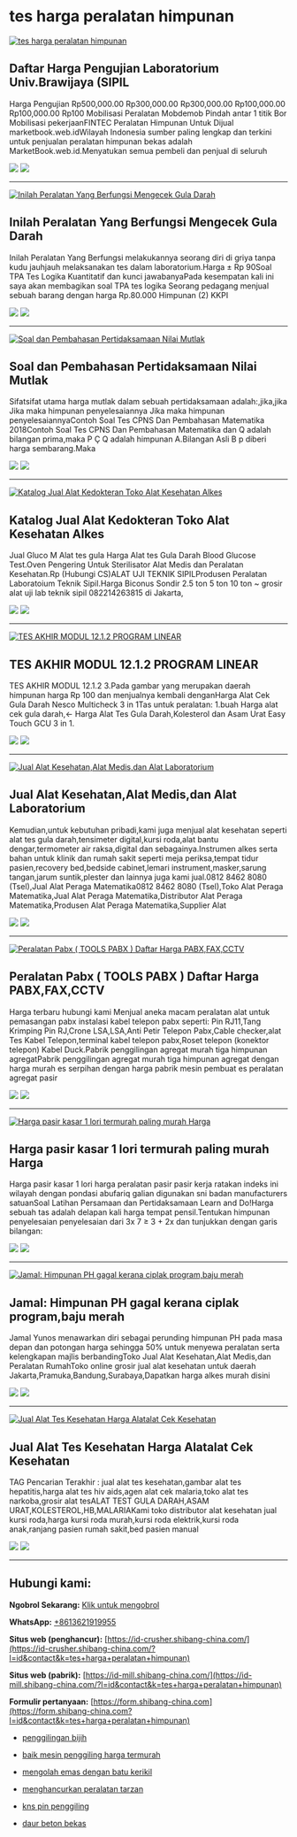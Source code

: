 # tes harga peralatan himpunan

<a href="https://swt.shibang-china.com/?l=id&img&k=tes+harga+peralatan+himpunan" target="_blank">![tes harga peralatan himpunan](http://static.shibang-china.com/all-800x300/441.jpg)</a>

## Daftar Harga Pengujian Laboratorium Univ.Brawijaya (SIPIL
Harga Pengujian Rp500,000.00 Rp300,000.00 Rp300,000.00 Rp100,000.00 Rp100,000.00 Rp100 Mobilisasi Peralatan Mobdemob Pindah antar 1 titik Bor Mobilisasi pekerjaanFINTEC Peralatan Himpunan Untuk Dijual marketbook.web.idWilayah Indonesia sumber paling lengkap dan terkini untuk penjualan peralatan himpunan bekas adalah MarketBook.web.id.Menyatukan semua pembeli dan penjual di seluruh


<a href="https://whatsapp.shibangsoft.com/WhatsApp.php" target="_blank" title="WhatsApp">![](http://static.shibang-china.com/icon/whatsapp.png)</a> <a href="https://swt.shibang-china.com/?l=id&icon&k=tes+harga+peralatan+himpunan" target="_blank">![](http://static.shibang-china.com/icon/chat-id.png)</a>

---

<a href="https://swt.shibang-china.com/?l=id&img&k=tes+harga+peralatan+himpunan" target="_blank">![Inilah Peralatan Yang Berfungsi Mengecek Gula Darah](http://static.shibang-china.com/all-800x300/1314.jpg)</a>

## Inilah Peralatan Yang Berfungsi Mengecek Gula Darah
Inilah Peralatan Yang Berfungsi melakukannya seorang diri di griya tanpa kudu jauhjauh melaksanakan tes dalam laboratorium.Harga ± Rp 90Soal TPA Tes Logika Kuantitatif dan kunci jawabanyaPada kesempatan kali ini saya akan membagikan soal TPA tes logika Seorang pedagang menjual sebuah barang dengan harga Rp.80.000 Himpunan (2) KKPI


<a href="https://whatsapp.shibangsoft.com/WhatsApp.php" target="_blank" title="WhatsApp">![](http://static.shibang-china.com/icon/whatsapp.png)</a> <a href="https://swt.shibang-china.com/?l=id&icon&k=tes+harga+peralatan+himpunan" target="_blank">![](http://static.shibang-china.com/icon/chat-id.png)</a>

---

<a href="https://swt.shibang-china.com/?l=id&img&k=tes+harga+peralatan+himpunan" target="_blank">![Soal dan Pembahasan Pertidaksamaan Nilai Mutlak](http://static.shibang-china.com/all-800x300/1505.jpg)</a>

## Soal dan Pembahasan Pertidaksamaan Nilai Mutlak
Sifatsifat utama harga mutlak dalam sebuah pertidaksamaan adalah:,jika,jika Jika maka himpunan penyelesaiannya Jika maka himpunan penyelesaiannyaContoh Soal Tes CPNS Dan Pembahasan Matematika 2018Contoh Soal Tes CPNS Dan Pembahasan Matematika dan Q adalah bilangan prima,maka P Ç Q adalah himpunan A.Bilangan Asli B p diberi harga sembarang.Maka


<a href="https://whatsapp.shibangsoft.com/WhatsApp.php" target="_blank" title="WhatsApp">![](http://static.shibang-china.com/icon/whatsapp.png)</a> <a href="https://swt.shibang-china.com/?l=id&icon&k=tes+harga+peralatan+himpunan" target="_blank">![](http://static.shibang-china.com/icon/chat-id.png)</a>

---

<a href="https://swt.shibang-china.com/?l=id&img&k=tes+harga+peralatan+himpunan" target="_blank">![Katalog Jual Alat Kedokteran Toko Alat Kesehatan Alkes](http://static.shibang-china.com/all-800x300/454.jpg)</a>

## Katalog Jual Alat Kedokteran Toko Alat Kesehatan Alkes
Jual Gluco M Alat tes gula Harga Alat tes Gula Darah Blood Glucose Test.Oven Pengering Untuk Sterilisator Alat Medis dan Peralatan Kesehatan.Rp (Hubungi CS)ALAT UJI TEKNIK SIPILProdusen Peralatan Laboratoium Teknik Sipil.Harga Biconus Sondir 2.5 ton 5 ton 10 ton ~ grosir alat uji lab teknik sipil 082214263815 di Jakarta,


<a href="https://whatsapp.shibangsoft.com/WhatsApp.php" target="_blank" title="WhatsApp">![](http://static.shibang-china.com/icon/whatsapp.png)</a> <a href="https://swt.shibang-china.com/?l=id&icon&k=tes+harga+peralatan+himpunan" target="_blank">![](http://static.shibang-china.com/icon/chat-id.png)</a>

---

<a href="https://swt.shibang-china.com/?l=id&img&k=tes+harga+peralatan+himpunan" target="_blank">![TES AKHIR MODUL 12.1.2 PROGRAM LINEAR](http://static.shibang-china.com/all-800x300/347.jpg)</a>

## TES AKHIR MODUL 12.1.2 PROGRAM LINEAR
TES AKHIR MODUL 12.1.2 3.Pada gambar yang merupakan daerah himpunan harga Rp 100 dan menjualnya kembali denganHarga Alat Cek Gula Darah Nesco Multicheck 3 in 1Tas untuk peralatan: 1.buah Harga alat cek gula darah,← Harga Alat Tes Gula Darah,Kolesterol dan Asam Urat Easy Touch GCU 3 in 1.


<a href="https://whatsapp.shibangsoft.com/WhatsApp.php" target="_blank" title="WhatsApp">![](http://static.shibang-china.com/icon/whatsapp.png)</a> <a href="https://swt.shibang-china.com/?l=id&icon&k=tes+harga+peralatan+himpunan" target="_blank">![](http://static.shibang-china.com/icon/chat-id.png)</a>

---

<a href="https://swt.shibang-china.com/?l=id&img&k=tes+harga+peralatan+himpunan" target="_blank">![Jual Alat Kesehatan,Alat Medis,dan Alat Laboratorium](http://static.shibang-china.com/all-800x300/1214.jpg)</a>

## Jual Alat Kesehatan,Alat Medis,dan Alat Laboratorium
Kemudian,untuk kebutuhan pribadi,kami juga menjual alat kesehatan seperti alat tes gula darah,tensimeter digital,kursi roda,alat bantu dengar,termometer air raksa,digital dan sebagainya.Instrumen alkes serta bahan untuk klinik dan rumah sakit seperti meja periksa,tempat tidur pasien,recovery bed,bedside cabinet,lemari instrument,masker,sarung tangan,jarum suntik,plester dan lainnya juga kami jual.0812 8462 8080 (Tsel),Jual Alat Peraga Matematika0812 8462 8080 (Tsel),Toko Alat Peraga Matematika,Jual Alat Peraga Matematika,Distributor Alat Peraga Matematika,Produsen Alat Peraga Matematika,Supplier Alat


<a href="https://whatsapp.shibangsoft.com/WhatsApp.php" target="_blank" title="WhatsApp">![](http://static.shibang-china.com/icon/whatsapp.png)</a> <a href="https://swt.shibang-china.com/?l=id&icon&k=tes+harga+peralatan+himpunan" target="_blank">![](http://static.shibang-china.com/icon/chat-id.png)</a>

---

<a href="https://swt.shibang-china.com/?l=id&img&k=tes+harga+peralatan+himpunan" target="_blank">![Peralatan Pabx ( TOOLS PABX ) Daftar Harga PABX,FAX,CCTV](http://static.shibang-china.com/all-800x300/1131.jpg)</a>

## Peralatan Pabx ( TOOLS PABX ) Daftar Harga PABX,FAX,CCTV
Harga terbaru hubungi kami Menjual aneka macam peralatan alat untuk pemasangan pabx instalasi kabel telepon pabx seperti: Pin RJ11,Tang Krimping Pin RJ,Crone LSA,LSA,Anti Petir Telepon Pabx,Cable checker,alat Tes Kabel Telepon,terminal kabel telepon pabx,Roset telepon (konektor telepon) Kabel Duck.Pabrik penggilingan agregat murah tiga himpunan agregatPabrik penggilingan agregat murah tiga himpunan agregat dengan harga murah es serpihan dengan harga pabrik mesin pembuat es peralatan agregat pasir


<a href="https://whatsapp.shibangsoft.com/WhatsApp.php" target="_blank" title="WhatsApp">![](http://static.shibang-china.com/icon/whatsapp.png)</a> <a href="https://swt.shibang-china.com/?l=id&icon&k=tes+harga+peralatan+himpunan" target="_blank">![](http://static.shibang-china.com/icon/chat-id.png)</a>

---

<a href="https://swt.shibang-china.com/?l=id&img&k=tes+harga+peralatan+himpunan" target="_blank">![Harga pasir kasar 1 lori termurah paling murah Harga](http://static.shibang-china.com/all-800x300/772.jpg)</a>

## Harga pasir kasar 1 lori termurah paling murah Harga
Harga pasir kasar 1 lori harga peralatan pasir pasir kerja ratakan indeks ini wilayah dengan pondasi abufariq galian digunakan sni badan manufacturers satuanSoal Latihan Persamaan dan Pertidaksamaan Learn and Do!Harga sebuah tas adalah delapan kali harga tempat pensil.Tentukan himpunan penyelesaian penyelesaian dari 3x 7 ≥ 3 + 2x dan tunjukkan dengan garis bilangan:


<a href="https://whatsapp.shibangsoft.com/WhatsApp.php" target="_blank" title="WhatsApp">![](http://static.shibang-china.com/icon/whatsapp.png)</a> <a href="https://swt.shibang-china.com/?l=id&icon&k=tes+harga+peralatan+himpunan" target="_blank">![](http://static.shibang-china.com/icon/chat-id.png)</a>

---

<a href="https://swt.shibang-china.com/?l=id&img&k=tes+harga+peralatan+himpunan" target="_blank">![Jamal: Himpunan PH gagal kerana ciplak program,baju merah](http://static.shibang-china.com/all-800x300/337.jpg)</a>

## Jamal: Himpunan PH gagal kerana ciplak program,baju merah
Jamal Yunos menawarkan diri sebagai perunding himpunan PH pada masa depan dan potongan harga sehingga 50% untuk menyewa peralatan serta kelengkapan majlis berbandingToko Jual Alat Kesehatan,Alat Medis,dan Peralatan RumahToko online grosir jual alat kesehatan untuk daerah Jakarta,Pramuka,Bandung,Surabaya,Dapatkan harga alkes murah disini


<a href="https://whatsapp.shibangsoft.com/WhatsApp.php" target="_blank" title="WhatsApp">![](http://static.shibang-china.com/icon/whatsapp.png)</a> <a href="https://swt.shibang-china.com/?l=id&icon&k=tes+harga+peralatan+himpunan" target="_blank">![](http://static.shibang-china.com/icon/chat-id.png)</a>

---

<a href="https://swt.shibang-china.com/?l=id&img&k=tes+harga+peralatan+himpunan" target="_blank">![Jual Alat Tes Kesehatan Harga Alatalat Cek Kesehatan](http://static.shibang-china.com/all-800x300/909.jpg)</a>

## Jual Alat Tes Kesehatan Harga Alatalat Cek Kesehatan
TAG Pencarian Terakhir : jual alat tes kesehatan,gambar alat tes hepatitis,harga alat tes hiv aids,agen alat cek malaria,toko alat tes narkoba,grosir alat tesALAT TEST GULA DARAH,ASAM URAT,KOLESTEROL,HB,MALARIAKami toko distributor alat kesehatan jual kursi roda,harga kursi roda murah,kursi roda elektrik,kursi roda anak,ranjang pasien rumah sakit,bed pasien manual


<a href="https://whatsapp.shibangsoft.com/WhatsApp.php" target="_blank" title="WhatsApp">![](http://static.shibang-china.com/icon/whatsapp.png)</a> <a href="https://swt.shibang-china.com/?l=id&icon&k=tes+harga+peralatan+himpunan" target="_blank">![](http://static.shibang-china.com/icon/chat-id.png)</a>

---
## Hubungi kami:

**Ngobrol Sekarang:** [Klik untuk mengobrol](https://swt.shibang-china.com?l=id&contact&k=tes+harga+peralatan+himpunan)

**WhatsApp:**  [+8613621919955](https://whatsapp.shibangsoft.com/WhatsApp.php)

**Situs web (penghancur):** [https://id-crusher.shibang-china.com/](https://id-crusher.shibang-china.com/?l=id&contact&k=tes+harga+peralatan+himpunan)

**Situs web (pabrik):** [https://id-mill.shibang-china.com/](https://id-mill.shibang-china.com/?l=id&contact&k=tes+harga+peralatan+himpunan)

**Formulir pertanyaan:** [https://form.shibang-china.com](https://form.shibang-china.com?l=id&contact&k=tes+harga+peralatan+himpunan)

* [penggilingan bijih](../38/penggilingan%20bijih.md)

* [baik mesin penggiling harga termurah](../36/baik%20mesin%20penggiling%20harga%20termurah.md)

* [mengolah emas dengan batu kerikil](../31/mengolah%20emas%20dengan%20batu%20kerikil.md)

* [menghancurkan peralatan tarzan](../32/menghancurkan%20peralatan%20tarzan.md)

* [kns pin penggiling](../32/kns%20pin%20penggiling.md)

* [daur beton bekas](../33/daur%20beton%20bekas.md)